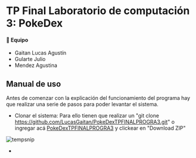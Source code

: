 
# TP Final Laboratorio de computación 3: PokeDex


#### 🚀 Equipo
- Gaitan Lucas Agustín
- Gularte Julio
- Mendez Agustina



## Manual de uso

Antes de comenzar con la explicación del funcionamiento del programa hay que realizar una serie de pasos para poder levantar el sistema.

- Clonar el sistema: Para ello tienen que realizar un "git clone https://github.com/LucasGaitan/PokeDexTPFINALPROGRA3.git" o ingregar acá [PokeDexTPFINALPROGRA3](https://github.com/LucasGaitan/PokeDexTPFINALPROGRA3.git) y clickear en "Download ZIP"

![tempsnip](https://user-images.githubusercontent.com/85136443/175438457-5d2add7d-e273-4e64-92e7-8903119d3d1b.png)

-

